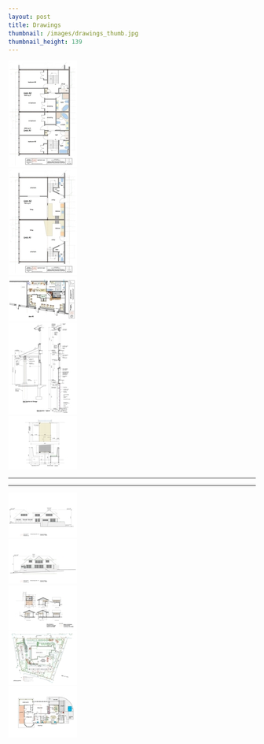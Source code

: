 ```yaml
---
layout: post
title: Drawings
thumbnail: /images/drawings_thumb.jpg
thumbnail_height: 139
---
```


<div class="span-4 append-1"><a class="fancybox" data-fancybox-group="group" href="/images/portfolio/drawings/1.jpg"><img height="216" width="140" class="top left item" src="/images/portfolio/drawings/1t.jpg"></a></div>
<div class="span-4 append-1"><a class="fancybox" data-fancybox-group="group" href="/images/portfolio/drawings/2.jpg"><img height="216" width="140" class="top left item" src="/images/portfolio/drawings/2t.jpg"></a></div>
<div class="span-4 append-1"><a class="fancybox" data-fancybox-group="group" href="/images/portfolio/drawings/3.jpg"><img height="91" width="140" class="top left item" src="/images/portfolio/drawings/3t.jpg"></a></div>
<div class="span-4 append-1"><a class="fancybox" data-fancybox-group="group" href="/images/portfolio/drawings/4.jpg"><img height="187" width="140" class="top left item" src="/images/portfolio/drawings/4t.jpg"></a></div>
<div class="span-4 last"><a class="fancybox" data-fancybox-group="group" href="/images/portfolio/drawings/5.jpg"><img width="140" height="108" class="top left item" src="/images/portfolio/drawings/5t.jpg"></a></div>

<hr class="space" />
<hr class="space" />

<div class="span-4 append-1"><a class="fancybox" data-fancybox-group="group" href="/images/portfolio/drawings/6.jpg"><img width="140" height="91" class="top left item" src="/images/portfolio/drawings/6t.jpg"></a></div>
<div class="span-4 append-1"><a class="fancybox" data-fancybox-group="group" href="/images/portfolio/drawings/7.jpg"><img width="140" height="91" class="top left item" src="/images/portfolio/drawings/7t.jpg"></a></div>
<div class="span-4 append-1"><a class="fancybox" data-fancybox-group="group" href="/images/portfolio/drawings/8.jpg"><img width="140" height="91" class="top left item" src="/images/portfolio/drawings/8t.jpg"></a></div>
<div class="span-4 append-1"><a class="fancybox" data-fancybox-group="group" href="/images/portfolio/drawings/9.jpg"><img width="140" height="108" class="top left item" src="/images/portfolio/drawings/9t.jpg"></a></div>
<div class="span-4 last"><a class="fancybox" data-fancybox-group="group" href="/images/portfolio/drawings/10.jpg"><img width="140" height="105" class="top left item" src="/images/portfolio/drawings/10t.jpg"></a></div>
